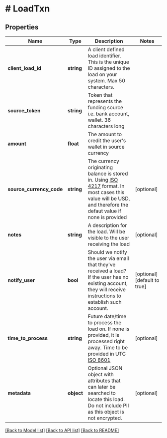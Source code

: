 # # LoadTxn

## Properties

Name | Type | Description | Notes
------------ | ------------- | ------------- | -------------
**client_load_id** | **string** | A client defined load identifier. This is the unique ID assigned to the load on your system. Max 50 characters. |
**source_token** | **string** | Token that represents the funding source i.e. bank account, wallet. 36 characters long |
**amount** | **float** | The amount to credit the user&#39;s wallet in source currency |
**source_currency_code** | **string** | The currency originating balance is stored in. Using [ISO 4217](https://en.wikipedia.org/wiki/ISO_4217) format. In most cases this value will be USD, and therefore the defaut value if none is provided | [optional]
**notes** | **string** | A description for the load. Will be visible to the user receiving the load | [optional]
**notify_user** | **bool** | Should we notify the user via email that they&#39;ve received a load? If the user has no existing account, they will receive instructions to establish such account. | [optional] [default to true]
**time_to_process** | **string** | Future date/time to process the load on. If none is provided, it is processed right away. Time to be provided in UTC [ISO 8601](https://en.wikipedia.org/wiki/ISO_8601) | [optional]
**metadata** | **object** | Optional JSON object with attributes that can later be searched to locate this load. Do not include PII as this object is not encrypted. | [optional]

[[Back to Model list]](../../README.md#models) [[Back to API list]](../../README.md#endpoints) [[Back to README]](../../README.md)
